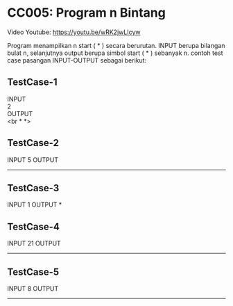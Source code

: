 # CC005: Program n Bintang
Video Youtube: https://youtu.be/wRK2jwLIcyw

Program menampilkan n start ( * ) secara berurutan. INPUT berupa bilangan bulat n, selanjutnya output berupa simbol start ( * ) sebanyak n. contoh test case pasangan INPUT-OUTPUT sebagai berikut: 

TestCase-1 <br/>
---------------
INPUT<br/>
2<br/>
OUTPUT<br/>
<br * *>

TestCase-2
---------------
INPUT
5
OUTPUT
* * * * *

TestCase-3
---------------
INPUT
1
OUTPUT
* 

TestCase-4
---------------
INPUT
21
OUTPUT
* * * * * * * * * * * * * * * * * * * * * 

TestCase-5
---------------
INPUT
8
OUTPUT
* * * * * * * * 
